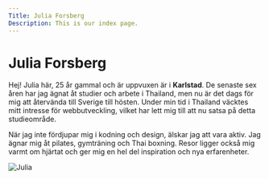 ```yaml
---
Title: Julia Forsberg
Description: This is our index page.
---
```


Julia Forsberg
==========================

Hej! Julia här, 25 år gammal och är uppvuxen är i **Karlstad**. De senaste sex åren har jag ägnat åt studier och arbete i Thailand, men nu är det dags för mig att återvända till Sverige till hösten. Under min tid i Thailand väcktes mitt intresse för webbutveckling, vilket har lett mig till att nu satsa på detta studieområde.

När jag inte fördjupar mig i kodning och design, älskar jag att vara aktiv. Jag ägnar mig åt pilates, gymträning och Thai boxning. Resor ligger också mig varmt om hjärtat och ger mig en hel del inspiration och nya erfarenheter.

![Julia](%assets_url%/img/hej.jpg)